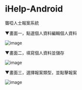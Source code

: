 ﻿iHelp-Android
=============

聾啞人士報案系統


▼畫面一，點選個人資料編輯個人資料

![image](https://github.com/cy-project/iHelp-android/blob/master/image/1.png)

▼畫面二，填寫個人資料並儲存

![image](https://github.com/cy-project/iHelp-android/blob/master/image/2.png)

▼畫面三，選擇報案類型，並點擊報案

![image](https://github.com/cy-project/iHelp-android/blob/master/image/3.png)
